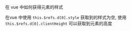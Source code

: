 >
在 vue 中如何获得元素的样式
>
在vue 中使用 `this.$refs.d[0].style` 获取到的样式为空, 使用 `this.$refs.d[0].clientHeight` 可以获取到元素的高度
